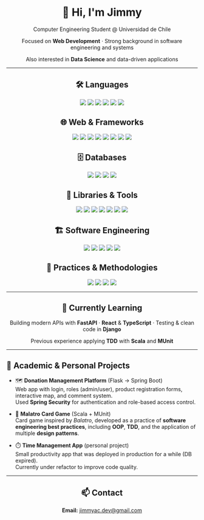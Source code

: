 <!-- PROFILE HEADER -->
<div align="center">
  <h1>👋 Hi, I'm Jimmy</h1>
  <p>Computer Engineering Student @ Universidad de Chile</p>
  <p>Focused on <b>Web Development</b> · Strong background in software engineering and systems</p>
  <p>Also interested in <b>Data Science</b> and data-driven applications</p>
</div>

---

<!-- LANGUAGES -->
<div align="center">
  <h2>🛠️ Languages</h2>
  <p>
    <img src="https://img.shields.io/badge/Python-3776AB?style=for-the-badge&logo=python&logoColor=white"/>
    <img src="https://img.shields.io/badge/Java-007396?style=for-the-badge&logo=java&logoColor=white"/>
    <img src="https://img.shields.io/badge/JavaScript-F7DF1E?style=for-the-badge&logo=javascript&logoColor=black"/>
    <img src="https://img.shields.io/badge/C-A8B9CC?style=for-the-badge&logo=c&logoColor=black"/>
    <img src="https://img.shields.io/badge/Scala-DC322F?style=for-the-badge&logo=scala&logoColor=white"/>
    <img src="https://img.shields.io/badge/SQL-4479A1?style=for-the-badge&logo=postgresql&logoColor=white"/>
  </p>
</div>

<!-- WEB / FRAMEWORKS -->
<div align="center">
  <h2>🌐 Web & Frameworks</h2>
  <p>
    <img src="https://img.shields.io/badge/Django-092E20?style=for-the-badge&logo=django&logoColor=white"/>
    <img src="https://img.shields.io/badge/Flask-000000?style=for-the-badge&logo=flask&logoColor=white"/>
    <img src="https://img.shields.io/badge/Spring_Boot-6DB33F?style=for-the-badge&logo=springboot&logoColor=white"/>
    <img src="https://img.shields.io/badge/Spring_Security-6DB33F?style=for-the-badge&logo=springsecurity&logoColor=white"/>
    <img src="https://img.shields.io/badge/HTML5-E34F26?style=for-the-badge&logo=html5&logoColor=white"/>
    <img src="https://img.shields.io/badge/CSS3-1572B6?style=for-the-badge&logo=css3&logoColor=white"/>
    <img src="https://img.shields.io/badge/Bootstrap-7952B3?style=for-the-badge&logo=bootstrap&logoColor=white"/>
    <img src="https://img.shields.io/badge/Tailwind_CSS-06B6D4?style=for-the-badge&logo=tailwindcss&logoColor=white"/>
  </p>
</div>

<!-- DATABASES -->
<div align="center">
  <h2>🗄️ Databases</h2>
  <p>
    <img src="https://img.shields.io/badge/PostgreSQL-4169E1?style=for-the-badge&logo=postgresql&logoColor=white"/>
    <img src="https://img.shields.io/badge/MySQL-4479A1?style=for-the-badge&logo=mysql&logoColor=white"/>
    <img src="https://img.shields.io/badge/SQLite-07405E?style=for-the-badge&logo=sqlite&logoColor=white"/>
    <img src="https://img.shields.io/badge/MongoDB-47A248?style=for-the-badge&logo=mongodb&logoColor=white"/>
  </p>
</div>

<!-- TOOLS -->
<div align="center">
  <h2>🔧 Libraries & Tools</h2>
  <p>
    <img src="https://img.shields.io/badge/Pandas-150458?style=for-the-badge&logo=pandas&logoColor=white"/>
    <img src="https://img.shields.io/badge/NumPy-013243?style=for-the-badge&logo=numpy&logoColor=white"/>
    <img src="https://img.shields.io/badge/MUnit_(Scala)-DC322F?style=for-the-badge&logo=scala&logoColor=white"/>
    <img src="https://img.shields.io/badge/Git-F05032?style=for-the-badge&logo=git&logoColor=white"/>
    <img src="https://img.shields.io/badge/Linux-FCC624?style=for-the-badge&logo=linux&logoColor=black"/>
    <img src="https://img.shields.io/badge/VS%20Code-0078D4?style=for-the-badge&logo=visualstudiocode&logoColor=white"/>
    <img src="https://img.shields.io/badge/Docker-2496ED?style=for-the-badge&logo=docker&logoColor=white"/>
  </p>
</div>

<!-- SE / PRACTICES -->
<div align="center">
  <h2>🏗️ Software Engineering</h2>
  <p>
    <img src="https://img.shields.io/badge/OOP-000000?style=for-the-badge&logo=dependabot&logoColor=white"/>
    <img src="https://img.shields.io/badge/SOLID-6DB33F?style=for-the-badge&logo=jekyll&logoColor=white"/>
    <img src="https://img.shields.io/badge/TDD-000000?style=for-the-badge&logo=testcafe&logoColor=white"/>
    <img src="https://img.shields.io/badge/Data_Structures-555555?style=for-the-badge&logo=openbadges&logoColor=white"/>
    <img src="https://img.shields.io/badge/DDD-0A66C2?style=for-the-badge&logo=bookstack&logoColor=white"/>
  </p>
</div>

<!-- METHODOLOGIES -->
<div align="center">
  <h2>🔄 Practices & Methodologies</h2>
  <p>
    <img src="https://img.shields.io/badge/Scrum-009FDA?style=for-the-badge&logo=jira&logoColor=white"/>
    <img src="https://img.shields.io/badge/Kanban-0052CC?style=for-the-badge&logo=trello&logoColor=white"/>
    <img src="https://img.shields.io/badge/Pair_Programming-FF69B4?style=for-the-badge&logo=handshake&logoColor=white"/>
    <img src="https://img.shields.io/badge/Code_Reviews-181717?style=for-the-badge&logo=github&logoColor=white"/>
  </p>
</div>

---

<!-- CURRENTLY LEARNING -->
<div align="center">
  <h2>🌱 Currently Learning</h2>
  <p>Building modern APIs with <b>FastAPI</b> · <b>React</b> & <b>TypeScript</b> · Testing & clean code in <b>Django</b></p>
  <p>Previous experience applying <b>TDD</b> with <b>Scala</b> and <b>MUnit</b></p>
</div>

---

<!-- PROJECTS -->
<h2>📂 Academic & Personal Projects</h2>

- 🗺️ <b>Donation Management Platform</b> (Flask → Spring Boot)  
  Web app with login, roles (admin/user), product registration forms, interactive map, and comment system.  
  Used <b>Spring Security</b> for authentication and role-based access control.

- 🎴 <b>Malatro Card Game</b> (Scala + MUnit)  
  Card game inspired by <i>Balatro</i>, developed as a practice of <b>software engineering best practices</b>, including <b>OOP</b>, <b>TDD</b>, and the application of multiple <b>design patterns</b>.

- ⏱️ <b>Time Management App</b> (personal project)  
  Small productivity app that was deployed in production for a while (DB expired).  
  Currently under refactor to improve code quality.

---

<!-- CONTACT -->
<div align="center">
  <h2>📫 Contact</h2>
  <p><b>Email:</b> <a href="mailto:jimmyac.dev@gmail.com">jimmyac.dev@gmail.com</a></p>
</div>




